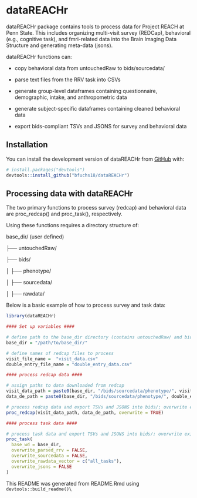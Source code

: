 
<!-- README.md is generated from README.Rmd. Please edit that file -->

# dataREACHr

<!-- badges: start -->
<!-- badges: end -->

dataREACHr package contains tools to process data for Project REACH at
Penn State. This includes organizing multi-visit survey (REDCap),
behavioral (e.g., cognitive task), and fmri-related data into the Brain
Imaging Data Structure and generating meta-data (jsons).

dataREACHr functions can:

- copy behavioral data from untouchedRaw to bids/sourcedata/

- parse text files from the RRV task into CSVs

- generate group-level dataframes containing questionnaire, demographic,
  intake, and anthropometric data

- generate subject-specific dataframes containing cleaned behavioral
  data

- export bids-compliant TSVs and JSONS for survey and behavioral data

## Installation

You can install the development version of dataREACHr from
[GitHub](https://github.com/) with:

``` r
# install.packages("devtools")
devtools::install_github("bfuchs18/dataREACHr")
```

## Processing data with dataREACHr

The two primary functions to process survey (redcap) and behavioral data
are proc_redcap() and proc_task(), respectively.

Using these functions requires a directory structure of:

base_dir/ (user defined)

├── untouchedRaw/

├── bids/

│ ├── phenotype/

│ ├── sourcedata/

│ ├── rawdata/

Below is a basic example of how to process survey and task data:

``` r
library(dataREACHr)

#### Set up variables ####

# define path to the base_dir directory (contains untouchedRaw/ and bids/ sub-directories)
base_dir = "/path/to/base_dir/"

# define names of redcap files to process
visit_file_name =  "visit_data.csv"
double_entry_file_name = "double_entry_data.csv"

#### process redcap data ####

# assign paths to data downloaded from redcap
visit_data_path = paste0(base_dir, "/bids/sourcedata/phenotype/", visit_file_name)
data_de_path = paste0(base_dir, "/bids/sourcedata/phenotype/", double_entry_file_name)

# process redcap data and export TSVs and JSONS into bids/; overwrite existing output
proc_redcap(visit_data_path, data_de_path, overwrite = TRUE)

#### process task data ####

# process task data and export TSVs and JSONS into bids/; overwrite existing files in rawdata for all tasks
proc_task(
  base_wd = base_dir,
  overwrite_parsed_rrv = FALSE,
  overwrite_sourcedata = FALSE,
  overwrite_rawdata_vector = c("all_tasks"),
  overwrite_jsons = FALSE
)
```

This README was generated from README.Rmd using
`devtools::build_readme()\`
